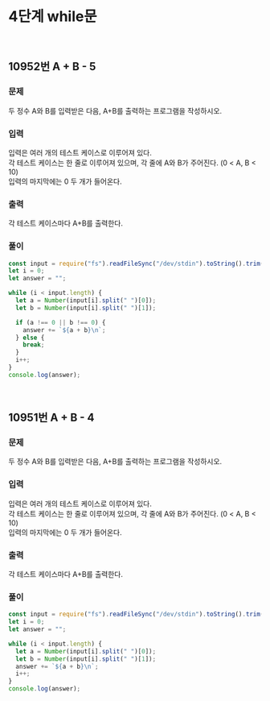 # 4단계 while문
<br>

## 10952번 A + B - 5
### 문제
두 정수 A와 B를 입력받은 다음, A+B를 출력하는 프로그램을 작성하시오.
### 입력
입력은 여러 개의 테스트 케이스로 이루어져 있다. <br>
각 테스트 케이스는 한 줄로 이루어져 있으며, 각 줄에 A와 B가 주어진다. (0 < A, B < 10)<br>
입력의 마지막에는 0 두 개가 들어온다.
### 출력
각 테스트 케이스마다 A+B를 출력한다.

### 풀이
```js
const input = require("fs").readFileSync("/dev/stdin").toString().trim().split("\n");
let i = 0;
let answer = "";

while (i < input.length) {
  let a = Number(input[i].split(" ")[0]);
  let b = Number(input[i].split(" ")[1]);

  if (a !== 0 || b !== 0) {
    answer += `${a + b}\n`;
  } else {
    break;
  }
  i++;
}
console.log(answer);
```
<br>

## 10951번 A + B - 4
### 문제
두 정수 A와 B를 입력받은 다음, A+B를 출력하는 프로그램을 작성하시오.
### 입력
입력은 여러 개의 테스트 케이스로 이루어져 있다. <br>
각 테스트 케이스는 한 줄로 이루어져 있으며, 각 줄에 A와 B가 주어진다. (0 < A, B < 10)<br>
입력의 마지막에는 0 두 개가 들어온다.
### 출력
각 테스트 케이스마다 A+B를 출력한다.

### 풀이
```js
const input = require("fs").readFileSync("/dev/stdin").toString().trim().split("\n");
let i = 0;
let answer = "";

while (i < input.length) {
  let a = Number(input[i].split(" ")[0]);
  let b = Number(input[i].split(" ")[1]);
  answer += `${a + b}\n`;
  i++;
}
console.log(answer);
```